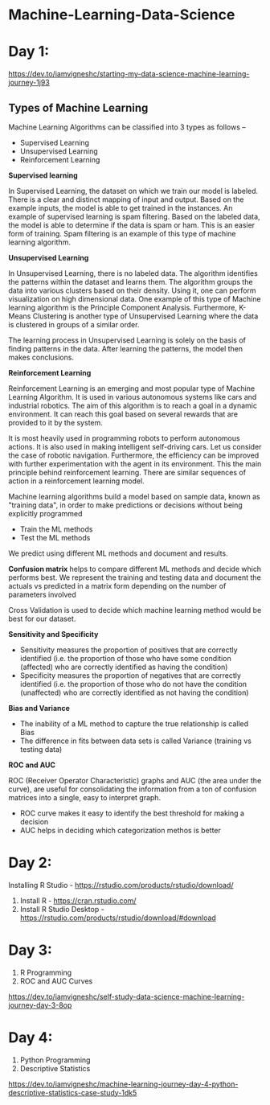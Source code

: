 # Machine-Learning-Data-Science

# Day 1:

https://dev.to/iamvigneshc/starting-my-data-science-machine-learning-journey-1j93


## Types of Machine Learning

Machine Learning Algorithms can be classified into 3 types as follows –

- Supervised Learning
- Unsupervised Learning
- Reinforcement Learning

__Supervised learning__

In Supervised Learning, the dataset on which we train our model is labeled. There is a clear and distinct mapping of input and output. Based on the example inputs, the model is able to get trained in the instances. An example of supervised learning is spam filtering. Based on the labeled data, the model is able to determine if the data is spam or ham. This is an easier form of training. Spam filtering is an example of this type of machine learning algorithm.

__Unsupervised Learning__

In Unsupervised Learning, there is no labeled data. The algorithm identifies the patterns within the dataset and learns them. The algorithm groups the data into various clusters based on their density. Using it, one can perform visualization on high dimensional data. One example of this type of Machine learning algorithm is the Principle Component Analysis. Furthermore, K-Means Clustering is another type of Unsupervised Learning where the data is clustered in groups of a similar order.

The learning process in Unsupervised Learning is solely on the basis of finding patterns in the data. After learning the patterns, the model then makes conclusions.

__Reinforcement Learning__

Reinforcement Learning is an emerging and most popular type of Machine Learning Algorithm. It is used in various autonomous systems like cars and industrial robotics. The aim of this algorithm is to reach a goal in a dynamic environment. It can reach this goal based on several rewards that are provided to it by the system.

It is most heavily used in programming robots to perform autonomous actions. It is also used in making intelligent self-driving cars. Let us consider the case of robotic navigation. Furthermore, the efficiency can be improved with further experimentation with the agent in its environment. This the main principle behind reinforcement learning. There are similar sequences of action in a reinforcement learning model.

Machine learning algorithms build a model based on sample data, known as "training data", in order to make predictions or decisions without being explicitly programmed

- Train the ML methods
- Test the ML methods

We predict using different ML methods and document and results.


__Confusion matrix__ helps to compare different ML methods and decide which performs best. We represent the training and testing data and document the actuals vs predicted in a matrix form depending on the number of parameters involved

Cross Validation is used to decide which machine learning method would be best for our dataset.

__Sensitivity and Specificity__

- Sensitivity measures the proportion of positives that are correctly identified (i.e. the proportion of those who have some condition (affected) who are correctly identified as having the condition)
- Specificity measures the proportion of negatives that are correctly identified (i.e. the proportion of those who do not have the condition (unaffected) who are correctly identified as not having the condition)

__Bias and Variance__

- The inability of a ML method to capture the true relationship is called Bias
- The difference in fits between data sets is called Variance (training vs testing data)

__ROC and AUC__

ROC (Receiver Operator Characteristic) graphs and AUC (the area under the curve), are useful for consolidating the information from a ton of confusion matrices into a single, easy to interpret graph.

- ROC curve makes it easy to identify the best threshold for making a decision
- AUC helps in deciding which categorization methos is better


# Day 2:

Installing R Studio - https://rstudio.com/products/rstudio/download/

1. Install R - https://cran.rstudio.com/
2. Install R Studio Desktop - https://rstudio.com/products/rstudio/download/#download


# Day 3:

1. R Programming
2. ROC and AUC Curves

https://dev.to/iamvigneshc/self-study-data-science-machine-learning-journey-day-3-8op


# Day 4:

1. Python Programming
2. Descriptive Statistics

https://dev.to/iamvigneshc/machine-learning-journey-day-4-python-descriptive-statistics-case-study-1dk5


